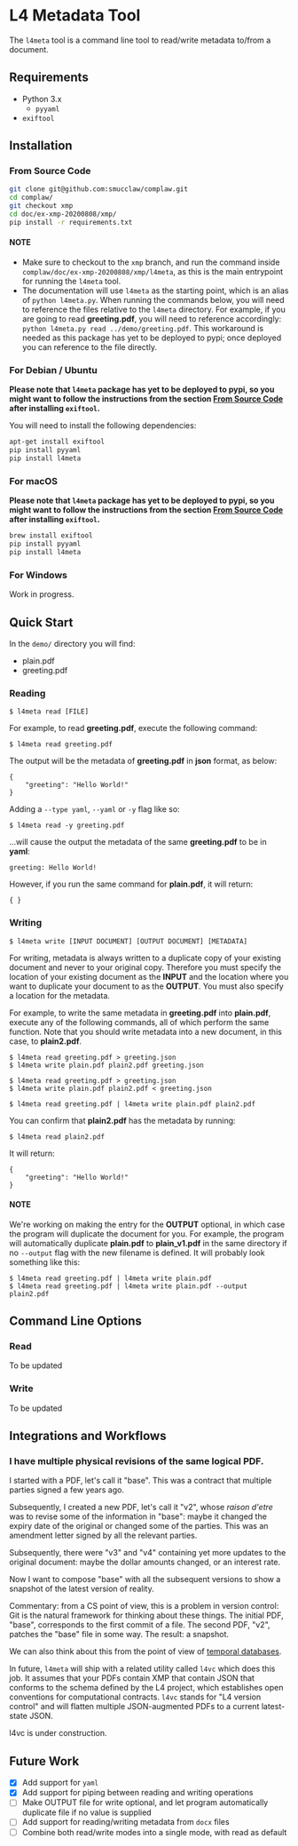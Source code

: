 # L4 Metadata Tool

The `l4meta` tool is a command line tool to read/write metadata to/from a document.

## Requirements

- Python 3.x
    - `pyyaml`
- `exiftool`

## Installation

### From Source Code

```sh
git clone git@github.com:smucclaw/complaw.git
cd complaw/
git checkout xmp
cd doc/ex-xmp-20200808/xmp/
pip install -r requirements.txt
```

#### NOTE
- Make sure to checkout to the `xmp` branch, and run the command inside `complaw/doc/ex-xmp-20200808/xmp/l4meta`, as this is the main entrypoint for running the `l4meta` tool.
- The documentation will use `l4meta` as the starting point, which is an alias of `python l4meta.py`. When running the commands below, you will need to reference the files relative to the `l4meta` directory. For example, if you are going to read **greeting.pdf**, you will need to reference accordingly: `python l4meta.py read ../demo/greeting.pdf`. This workaround is needed as this package has yet to be deployed to pypi; once deployed you can reference to the file directly.

### For Debian / Ubuntu

**Please note that `l4meta` package has yet to be deployed to pypi, so you might want to follow the instructions from the section [From Source Code](#from-source-code) after installing `exiftool`.**

You will need to install the following dependencies:

```sh
apt-get install exiftool
pip install pyyaml
pip install l4meta
```

### For macOS

**Please note that `l4meta` package has yet to be deployed to pypi, so you might want to follow the instructions from the section [From Source Code](#from-source-code) after installing `exiftool`.**

```sh
brew install exiftool
pip install pyyaml
pip install l4meta
``` 

### For Windows

Work in progress.

## Quick Start

In the `demo/` directory you will find:
- plain.pdf
- greeting.pdf

### Reading

```console
$ l4meta read [FILE]
```

For example, to read **greeting.pdf**, execute the following command:

```console
$ l4meta read greeting.pdf
```

The output will be the metadata of **greeting.pdf** in **json** format, as below:

```console
{
    "greeting": "Hello World!"
}
```

Adding a `--type yaml`, `--yaml` or `-y` flag like so:

```console
$ l4meta read -y greeting.pdf
```

...will cause the output the metadata of the same **greeting.pdf** to be in **yaml**:

```console
greeting: Hello World!

```

However, if you run the same command for **plain.pdf**, it will return:

```console
{ }
```

### Writing

```console
$ l4meta write [INPUT DOCUMENT] [OUTPUT DOCUMENT] [METADATA]
```

For writing, metadata is always written to a duplicate copy of your existing document and never to your original copy. Therefore you must specify the location of your existing document as the **INPUT** and the location where you want to duplicate your document to as the **OUTPUT**. You must also specify a location for the metadata.

For example, to write the same metadata in **greeting.pdf** into **plain.pdf**, execute any of the following commands, all of which perform the same function. Note that you should write metadata into a new document, in this case, to **plain2.pdf**.

```console
$ l4meta read greeting.pdf > greeting.json
$ l4meta write plain.pdf plain2.pdf greeting.json
```

```console
$ l4meta read greeting.pdf > greeting.json
$ l4meta write plain.pdf plain2.pdf < greeting.json
```

```console
$ l4meta read greeting.pdf | l4meta write plain.pdf plain2.pdf
```

You can confirm that **plain2.pdf** has the metadata by running:

```console
$ l4meta read plain2.pdf
```

It will return:

```console
{
    "greeting": "Hello World!"
}
```

#### NOTE

We're working on making the entry for the **OUTPUT** optional, in which case the program will duplicate the document for you. For example, the program will automatically duplicate **plain.pdf** to **plain_v1.pdf** in the same directory if no `--output` flag with the new filename is defined. It will probably look something like this:

```console
$ l4meta read greeting.pdf | l4meta write plain.pdf
$ l4meta read greeting.pdf | l4meta write plain.pdf --output plain2.pdf
```

## Command Line Options

### Read

To be updated

### Write

To be updated

## Integrations and Workflows

### I have multiple physical revisions of the same logical PDF.

I started with a PDF, let's call it "base". This was a contract that multiple parties signed a few years ago.

Subsequently, I created a new PDF, let's call it "v2", whose _raison d'etre_ was to revise some of the information in "base": maybe it changed the expiry date of the original or changed some of the
parties. This was an amendment letter signed by all the relevant parties.

Subsequently, there were "v3" and "v4" containing yet more updates to the original document: maybe the dollar amounts changed, or an interest rate.

Now I want to compose "base" with all the subsequent versions to show a snapshot of the latest version of reality.

Commentary: from a CS point of view, this is a problem in version control: Git is the natural framework for thinking about these things. The initial PDF, "base", corresponds to the first commit of a file. The second PDF, "v2", patches the "base" file in some way. The result: a snapshot.

We can also think about this from the point of view of [temporal databases](https://en.wikipedia.org/wiki/Temporal_database).

In future, `l4meta` will ship with a related utility called `l4vc` which does this job. It assumes that your PDFs contain XMP that contain JSON that conforms to the schema defined by the L4 project, which establishes open conventions for computational contracts. `l4vc` stands for "L4 version control" and will flatten multiple JSON-augmented PDFs to a current latest-state JSON.

l4vc is under construction.

## Future Work

- [x] Add support for `yaml`
- [x] Add support for piping between reading and writing operations
- [ ] Make OUTPUT file for write optional, and let program automatically duplicate file if no value is supplied
- [ ] Add support for reading/writing metadata from `docx` files
- [ ] Combine both read/write modes into a single mode, with read as default 
